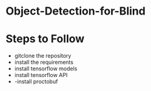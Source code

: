 # Object-Detection-for-Blind

# Steps to Follow
* gitclone the repository
* install the requirements
* install tensorflow models
* install tensorflow API
 * -install proctobuf
